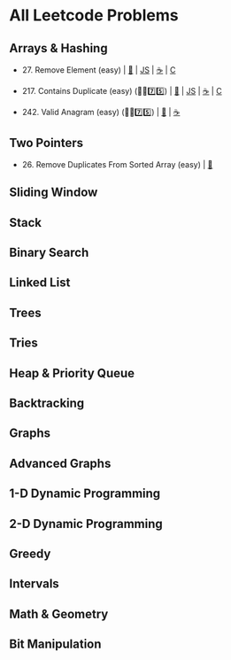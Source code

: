 # All Leetcode Problems

## Arrays & Hashing
- 27\. Remove Element (easy) 
| [🐍](https://github.com/flenhu/leetcode/blob/main/Python/easy/27_removeElement.ipynb)
| [JS](https://github.com/flenhu/leetcode)
| [☕️](https://github.com/flenhu/leetcode) 
| [C](https://github.com/flenhu/leetcode) 

- 217\. Contains Duplicate (easy) (🧑‍🦯7️⃣5️⃣)
| [🐍](https://github.com/flenhu/leetcode/blob/main/Python/easy/217_containsDuplicate.ipynb) 
| [JS](https://github.com/flenhu/leetcode) 
| [☕️](https://github.com/flenhu/leetcode) 
| [C](https://github.com/flenhu/leetcode)

- 242\. Valid Anagram (easy) (🧑‍🦯7️⃣5️⃣)
| [🐍](https://github.com/flenhu/leetcode/blob/main/Python/easy/242_validAnagram.ipynb) 
| [☕️](https://github.com/flenhu/leetcode/blob/main/Java/easy/242_validAnagram_java.ipynb)

## Two Pointers
- 26\. Remove Duplicates From Sorted Array (easy) 
| [🐍](https://github.com/flenhu/leetcode/blob/main/Python/easy/26_removeDuplicatesFromSortedArray.ipynb)

## Sliding Window

## Stack

## Binary Search

## Linked List

## Trees

## Tries

## Heap & Priority Queue

## Backtracking 

## Graphs

## Advanced Graphs

## 1-D Dynamic Programming

## 2-D Dynamic Programming 

## Greedy

## Intervals

## Math & Geometry

## Bit Manipulation

